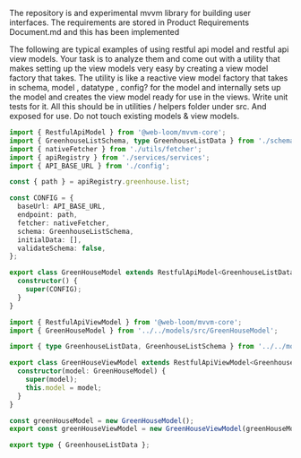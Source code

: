 The repository is and experimental mvvm library for building user interfaces.
The requirements are stored in Product Requirements Document.md and this has been implemented

The following are typical examples of using restful api model and restful api view models.
Your task is to analyze them and come out with a utility that makes setting up the view models very easy by creating a view model factory that takes. The utility is like a reactive view model factory that takes in schema, model , datatype , config? for the model
and internally sets up the model and creates the view model ready for use in the views.
Write unit tests for it. All this should be in utilities / helpers folder under src.
And exposed for use.
Do not touch existing models & view models.

```typescript
import { RestfulApiModel } from '@web-loom/mvvm-core';
import { GreenhouseListSchema, type GreenhouseListData } from './schemas';
import { nativeFetcher } from './utils/fetcher';
import { apiRegistry } from './services/services';
import { API_BASE_URL } from './config';

const { path } = apiRegistry.greenhouse.list;

const CONFIG = {
  baseUrl: API_BASE_URL,
  endpoint: path,
  fetcher: nativeFetcher,
  schema: GreenhouseListSchema,
  initialData: [],
  validateSchema: false,
};

export class GreenHouseModel extends RestfulApiModel<GreenhouseListData, typeof GreenhouseListSchema> {
  constructor() {
    super(CONFIG);
  }
}
```

```typescript
import { RestfulApiViewModel } from '@web-loom/mvvm-core';
import { GreenHouseModel } from '../../models/src/GreenHouseModel';

import { type GreenhouseListData, GreenhouseListSchema } from '../../models';

export class GreenHouseViewModel extends RestfulApiViewModel<GreenhouseListData, typeof GreenhouseListSchema> {
  constructor(model: GreenHouseModel) {
    super(model);
    this.model = model;
  }
}

const greenHouseModel = new GreenHouseModel();
export const greenHouseViewModel = new GreenHouseViewModel(greenHouseModel);

export type { GreenhouseListData };
```
